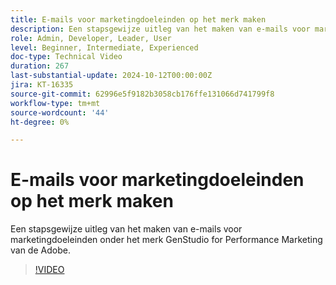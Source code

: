 ```yaml
---
title: E-mails voor marketingdoeleinden op het merk maken
description: Een stapsgewijze uitleg van het maken van e-mails voor marketingdoeleinden onder het merk GenStudio for Performance Marketing van de Adobe.
role: Admin, Developer, Leader, User
level: Beginner, Intermediate, Experienced
doc-type: Technical Video
duration: 267
last-substantial-update: 2024-10-12T00:00:00Z
jira: KT-16335
source-git-commit: 62996e5f9182b3058cb176ffe131066d741799f8
workflow-type: tm+mt
source-wordcount: '44'
ht-degree: 0%

---
```



# E-mails voor marketingdoeleinden op het merk maken

Een stapsgewijze uitleg van het maken van e-mails voor marketingdoeleinden onder het merk GenStudio for Performance Marketing van de Adobe.

>[!VIDEO](https://video.tv.adobe.com/v/3435056/?learn=on)

